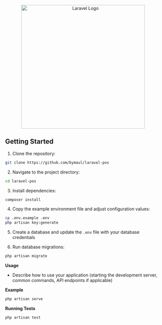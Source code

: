 <p align="center"><a href="https://laravel.com" target="_blank"><img src="https://raw.githubusercontent.com/laravel/art/master/logo-lockup/5%20SVG/2%20CMYK/1%20Full%20Color/laravel-logolockup-cmyk-red.svg" width="400" alt="Laravel Logo"></a></p>

## Getting Started

1. Clone the repository:

```bash
git clone https://github.com/bymaul/laravel-pos
```

2. Navigate to the project directory:

```bash
cd laravel-pos
```

3. Install dependencies:

```bash
composer install
```

4. Copy the example environment file and adjust configuration values:

```bash
cp .env.example .env
php artisan key:generate
```

5. Create a database and update the `.env` file with your database credentials

6. Run database migrations:

```bash
php artisan migrate
```

**Usage**

-   Describe how to use your application (starting the development server, common commands, API endpoints if applicable)

**Example**

```bash
php artisan serve
```

**Running Tests**

```bash
php artisan test
```
